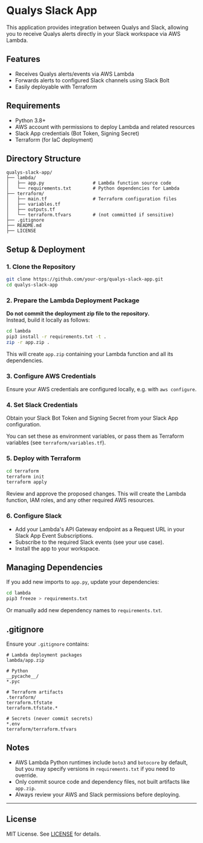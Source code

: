 # Qualys Slack App

This application provides integration between Qualys and Slack, allowing you to receive Qualys alerts directly in your Slack workspace via AWS Lambda.

## Features

- Receives Qualys alerts/events via AWS Lambda
- Forwards alerts to configured Slack channels using Slack Bolt
- Easily deployable with Terraform

## Requirements

- Python 3.8+
- AWS account with permissions to deploy Lambda and related resources
- Slack App credentials (Bot Token, Signing Secret)
- Terraform (for IaC deployment)

## Directory Structure

```
qualys-slack-app/
├── lambda/
│   ├── app.py                  # Lambda function source code
│   └── requirements.txt        # Python dependencies for Lambda
├── terraform/
│   ├── main.tf                 # Terraform configuration files
│   ├── variables.tf
│   ├── outputs.tf
│   └── terraform.tfvars        # (not committed if sensitive)
├── .gitignore
├── README.md
├── LICENSE
```

## Setup & Deployment

### 1. Clone the Repository

```bash
git clone https://github.com/your-org/qualys-slack-app.git
cd qualys-slack-app
```

### 2. Prepare the Lambda Deployment Package

**Do not commit the deployment zip file to the repository.**  
Instead, build it locally as follows:

```bash
cd lambda
pip3 install -r requirements.txt -t .
zip -r app.zip .
```

This will create `app.zip` containing your Lambda function and all its dependencies.

### 3. Configure AWS Credentials

Ensure your AWS credentials are configured locally, e.g. with `aws configure`.

### 4. Set Slack Credentials

Obtain your Slack Bot Token and Signing Secret from your Slack App configuration.

You can set these as environment variables, or pass them as Terraform variables (see `terraform/variables.tf`).

### 5. Deploy with Terraform

```bash
cd terraform
terraform init
terraform apply
```

Review and approve the proposed changes. This will create the Lambda function, IAM roles, and any other required AWS resources.

### 6. Configure Slack

- Add your Lambda's API Gateway endpoint as a Request URL in your Slack App Event Subscriptions.
- Subscribe to the required Slack events (see your use case).
- Install the app to your workspace.

## Managing Dependencies

If you add new imports to `app.py`, update your dependencies:

```bash
cd lambda
pip3 freeze > requirements.txt
```

Or manually add new dependency names to `requirements.txt`.

## .gitignore

Ensure your `.gitignore` contains:

```
# Lambda deployment packages
lambda/app.zip

# Python
__pycache__/
*.pyc

# Terraform artifacts
.terraform/
terraform.tfstate
terraform.tfstate.*

# Secrets (never commit secrets)
*.env
terraform/terraform.tfvars
```

## Notes

- AWS Lambda Python runtimes include `boto3` and `botocore` by default, but you may specify versions in `requirements.txt` if you need to override.
- Only commit source code and dependency files, not built artifacts like `app.zip`.
- Always review your AWS and Slack permissions before deploying.

---

## License

MIT License. See [LICENSE](LICENSE) for details.
